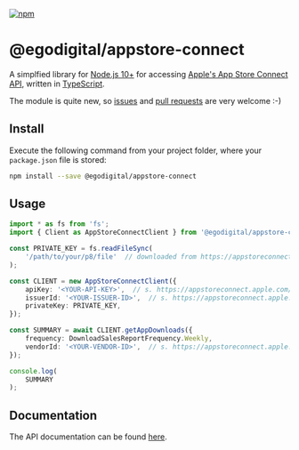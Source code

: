 [![npm](https://img.shields.io/npm/v/@egodigital/appstore-connect.svg)](https://www.npmjs.com/package/@egodigital/appstore-connect)

# @egodigital/appstore-connect

A simplfied library for [Node.js 10+](https://nodejs.org/docs/latest-v10.x/api/) for accessing [Apple's App Store Connect API](https://developer.apple.com/documentation/appstoreconnectapi), written in [TypeScript](https://www.typescriptlang.org/).

The module is quite new, so [issues](https://github.com/egodigital/node-appstore-connect/issues) and [pull requests](https://github.com/egodigital/node-appstore-connect/pulls) are very welcome :-)

## Install

Execute the following command from your project folder, where your `package.json` file is stored:

```bash
npm install --save @egodigital/appstore-connect
```

## Usage

```typescript
import * as fs from 'fs';
import { Client as AppStoreConnectClient } from '@egodigital/appstore-connect';

const PRIVATE_KEY = fs.readFileSync(
    '/path/to/your/p8/file'  // downloaded from https://appstoreconnect.apple.com/access/api
);

const CLIENT = new AppStoreConnectClient({
    apiKey: '<YOUR-API-KEY>',  // s. https://appstoreconnect.apple.com/access/api
    issuerId: '<YOUR-ISSUER-ID>',  // s. https://appstoreconnect.apple.com/access/api
    privateKey: PRIVATE_KEY,
});

const SUMMARY = await CLIENT.getAppDownloads({
    frequency: DownloadSalesReportFrequency.Weekly,
    vendorId: '<YOUR-VENDOR-ID>',  // s. https://appstoreconnect.apple.com/itc/payments_and_financial_reports
});

console.log(
    SUMMARY
);
```

## Documentation

The API documentation can be found [here](https://egodigital.github.io/appstore-connect/).
